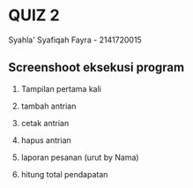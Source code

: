 # QUIZ 2
Syahla' Syafiqah Fayra - 2141720015

## Screenshoot eksekusi program

1. Tampilan pertama kali

2. tambah antrian

3. cetak antrian

4. hapus antrian

5. laporan pesanan (urut by Nama)

6. hitung total pendapatan